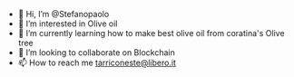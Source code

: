 - 👋 Hi, I’m @Stefanopaolo
- 👀 I’m interested in Olive oil
- 🌱 I’m currently learning how to make best olive oil from coratina's Olive tree
- 💞️ I’m looking to collaborate on Blockchain
- 📫 How to reach me tarriconeste@libero.it

<!---
Stefanopaolo/Stefanopaolo is a ✨ special ✨ repository because its `README.md` (this file) appears on your GitHub profile.
You can click the Preview link to take a look at your changes.
--->
